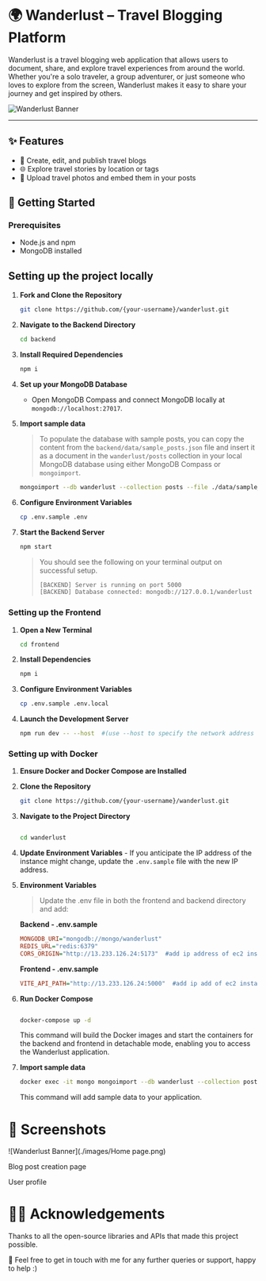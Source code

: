 # 🌍 Wanderlust – Travel Blogging Platform

Wanderlust is a travel blogging web application that allows users to document, share, and explore travel experiences from around the world. Whether you're a solo traveler, a group adventurer, or just someone who loves to explore from the screen, Wanderlust makes it easy to share your journey and get inspired by others.

![Wanderlust Banner](link-to-your-screenshot-or-banner-image)

---
## ✨ Features

- 🧳 Create, edit, and publish travel blogs
- 🌐 Explore travel stories by location or tags
- 📸 Upload travel photos and embed them in your posts

## 🚀 Getting Started

### Prerequisites

- Node.js and npm
- MongoDB installed

## Setting up the project locally

1. **Fork and Clone the Repository**

   ```bash
   git clone https://github.com/{your-username}/wanderlust.git
   ```

2. **Navigate to the Backend Directory**

   ```bash
   cd backend
   ```

3. **Install Required Dependencies**

   ```bash
   npm i
   ```

4. **Set up your MongoDB Database**

   - Open MongoDB Compass and connect MongoDB locally at `mongodb://localhost:27017`.

5. **Import sample data**

   > To populate the database with sample posts, you can copy the content from the `backend/data/sample_posts.json` file and insert it as a document in the `wanderlust/posts` collection in your local MongoDB database using either MongoDB Compass or `mongoimport`.

   ```bash
   mongoimport --db wanderlust --collection posts --file ./data/sample_posts.json --jsonArray
   ```

6. **Configure Environment Variables**

   ```bash
   cp .env.sample .env
   ```

7. **Start the Backend Server**

   ```bash
   npm start
   ```

   > You should see the following on your terminal output on successful setup.
   >
   > ```bash
   > [BACKEND] Server is running on port 5000
   > [BACKEND] Database connected: mongodb://127.0.0.1/wanderlust
   > ```

### Setting up the Frontend

1. **Open a New Terminal**

   ```bash
   cd frontend
   ```

2. **Install Dependencies**

   ```bash
   npm i
   ```

3. **Configure Environment Variables**

   ```bash
   cp .env.sample .env.local
   ```

4. **Launch the Development Server**

   ```bash
   npm run dev -- --host  #(use --host to specify the network address of a host machine)
   ```

### Setting up with Docker

1.  **Ensure Docker and Docker Compose are Installed**
    
2.  **Clone the Repository**
    
    ``` bash
    git clone https://github.com/{your-username}/wanderlust.git
    ``` 
3.  **Navigate to the Project Directory**
    
    ```bash
    
    cd wanderlust
    
    ```
4.  **Update Environment Variables**  - If you anticipate the IP address of the instance might change, update the `.env.sample` file with the new IP address.
   
5.  **Environment Variables**
    
    > Update the .env file in both the frontend and backend directory and add:
    
   
    **Backend - .env.sample**
    ```ini
    MONGODB_URI="mongodb://mongo/wanderlust"
    REDIS_URL="redis:6379"
    CORS_ORIGIN="http://13.233.126.24:5173"  #add ip address of ec2 instance on which app is running"
    
    ```
    **Frontend - .env.sample**
    ```ini
    VITE_API_PATH="http://13.233.126.24:5000"  #add ip add of ec2 instance on which app is running
    ```


7.  **Run Docker Compose**
    
    ```bash
    
    docker-compose up -d
    ```
    This command will build the Docker images and start the containers for the backend and frontend in detachable mode, enabling you to access the Wanderlust application.
    
8.  **Import sample data**

    ```bash
    docker exec -it mongo mongoimport --db wanderlust --collection posts --file ./data/sample_posts.json --jsonArray
    ```
    This command will add sample data to your application.  

# 📸 Screenshots

![Wanderlust Banner](./images/Home page.png)

Blog post creation page

User profile


# 🙋‍♀️ Acknowledgements
Thanks to all the open-source libraries and APIs that made this project possible.


🚀 Feel free to get in touch with me for any further queries or support, happy to help :)
